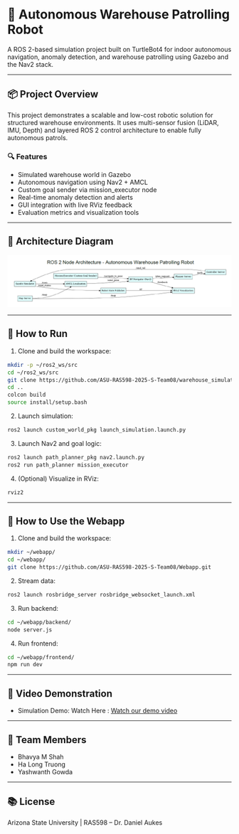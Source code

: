 
# 🤖 Autonomous Warehouse Patrolling Robot

A ROS 2-based simulation project built on TurtleBot4 for indoor autonomous navigation, anomaly detection, and warehouse patrolling using Gazebo and the Nav2 stack.

---

## 📦 Project Overview

This project demonstrates a scalable and low-cost robotic solution for structured warehouse environments. It uses multi-sensor fusion (LiDAR, IMU, Depth) and layered ROS 2 control architecture to enable fully autonomous patrols.

### 🔍 Features
- Simulated warehouse world in Gazebo
- Autonomous navigation using Nav2 + AMCL
- Custom goal sender via mission_executor node
- Real-time anomaly detection and alerts
- GUI integration with live RViz feedback
- Evaluation metrics and visualization tools

---

## 🧠 Architecture Diagram

![ROS2 Architecture](docs/assets/ros2nodearch.png)

---

## 🚀 How to Run

1. Clone and build the workspace:

```bash
mkdir -p ~/ros2_ws/src
cd ~/ros2_ws/src
git clone https://github.com/ASU-RAS598-2025-S-Team08/warehouse_simulation.git
cd ..
colcon build
source install/setup.bash
```

2. Launch simulation:

```bash
ros2 launch custom_world_pkg launch_simulation.launch.py
```

3. Launch Nav2 and goal logic:

```bash
ros2 launch path_planner_pkg nav2.launch.py
ros2 run path_planner mission_executor
```

4. (Optional) Visualize in RViz:

```bash
rviz2
```

---

## 🚀 How to Use the Webapp

1. Clone and build the workspace:

```bash
mkdir ~/webapp/
cd ~/webapp/
git clone https://github.com/ASU-RAS598-2025-S-Team08/Webapp.git
```

2. Stream data:

```bash
ros2 launch rosbridge_server rosbridge_websocket_launch.xml
```

3. Run backend:

```bash
cd ~/webapp/backend/
node server.js
```

4. Run frontend:

```bash
cd ~/webapp/frontend/
npm run dev
```

---

## 🎥 Video Demonstration

- Simulation Demo: Watch Here : [Watch our demo video](https://youtu.be/e1mFo_xL-tc?si=nqHWN2RykVblXiYx)

 
---

## 👥 Team Members

- Bhavya M Shah
- Ha Long Truong
- Yashwanth Gowda

---

## 📚 License

 Arizona State University | RAS598 – Dr. Daniel Aukes

